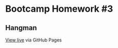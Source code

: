 # Bootcamp Homework #3
## Hangman

[View live](https://bigreader.github.io/bootcamp-hangman/) via GitHub Pages